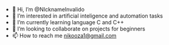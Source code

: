 - 👋 Hi, I’m @NIcknameInvalido
- 👀 I’m interested in artificial inteligence and automation tasks
- 🌱 I’m currently learning language C and C++
- 💞️ I’m looking to collaborate on projects for beginners
- 📫 How to reach me nikooza1@gmail.com

<!---
NIcknameInvalido/NIcknameInvalido is a ✨ special ✨ repository because its `README.md` (this file) appears on your GitHub profile.
You can click the Preview link to take a look at your changes.
--->
